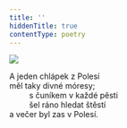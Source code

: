 ```yaml
---
title: ''
hiddenTitle: true
contentType: poetry
---
```


<section>

![](../Images/066.jpg)

A jeden chlápek z Polesí  
měl taky divné móresy;  
         s čuníkem v každé pěsti  
         šel ráno hledat štěstí  
a večer byl zas v Polesí.

</section>
